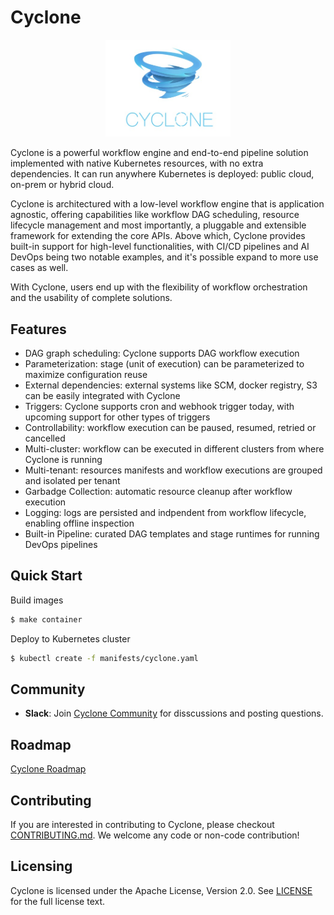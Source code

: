 # Cyclone

<p align="center"><img src="docs/images/logo.jpeg" width="200"></p>

Cyclone is a powerful workflow engine and end-to-end pipeline solution implemented with native Kubernetes resources,
with no extra dependencies. It can run anywhere Kubernetes is deployed: public cloud, on-prem or hybrid cloud.

Cyclone is architectured with a low-level workflow engine that is application agnostic, offering capabilities like
workflow DAG scheduling, resource lifecycle management and most importantly, a pluggable and extensible framework for
extending the core APIs. Above which, Cyclone provides built-in support for high-level functionalities, with CI/CD
pipelines and AI DevOps being two notable examples, and it's possible expand to more use cases as well.

With Cyclone, users end up with the flexibility of workflow orchestration and the usability of complete solutions.

## Features

- DAG graph scheduling: Cyclone supports DAG workflow execution
- Parameterization: stage (unit of execution) can be parameterized to maximize configuration reuse
- External dependencies: external systems like SCM, docker registry, S3 can be easily integrated with Cyclone
- Triggers: Cyclone supports cron and webhook trigger today, with upcoming support for other types of triggers
- Controllability: workflow execution can be paused, resumed, retried or cancelled
- Multi-cluster: workflow can be executed in different clusters from where Cyclone is running
- Multi-tenant: resources manifests and workflow executions are grouped and isolated per tenant
- Garbadge Collection: automatic resource cleanup after workflow execution
- Logging: logs are persisted and indpendent from workflow lifecycle, enabling offline inspection
- Built-in Pipeline: curated DAG templates and stage runtimes for running DevOps pipelines

## Quick Start

Build images

```bash
$ make container
```

Deploy to Kubernetes cluster

```bash
$ kubectl create -f manifests/cyclone.yaml
```

## Community

- **Slack**: Join [Cyclone Community](https://caicloud-cyclone.slack.com/join/signup) for disscussions and posting questions.

## Roadmap

[Cyclone Roadmap](./docs/ROADMAP.md)

## Contributing

If you are interested in contributing to Cyclone, please checkout [CONTRIBUTING.md](./CONTRIBUTING.md).
We welcome any code or non-code contribution!

## Licensing

Cyclone is licensed under the Apache License, Version 2.0. See [LICENSE](./LICENSE) for the full license text.

